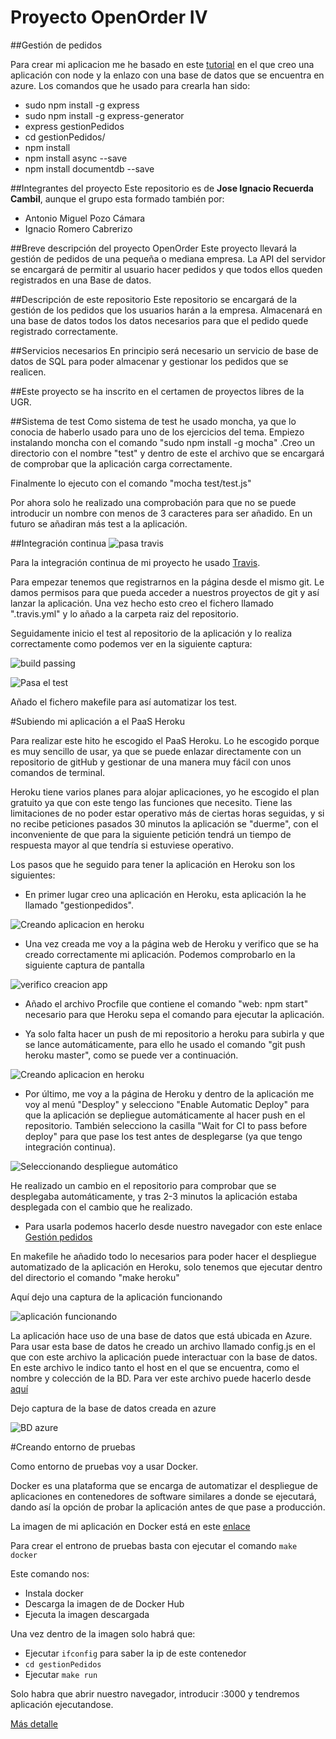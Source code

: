 # Proyecto OpenOrder IV
##Gestión de pedidos

Para crear mi aplicacion me he basado en este [tutorial](https://azure.microsoft.com/es-es/documentation/articles/documentdb-nodejs-application/#_Toc395783176) en el que creo una aplicación con node y la enlazo con una base de datos que se encuentra en azure. Los comandos que he usado para crearla han sido:

* sudo npm install -g express
* sudo npm install -g express-generator
* express gestionPedidos
* cd gestionPedidos/
* npm install
* npm install async --save
* npm install documentdb --save


##Integrantes del proyecto
Este repositorio es de **Jose Ignacio Recuerda Cambil**, aunque el grupo esta formado también por:
- Antonio Miguel Pozo Cámara
- Ignacio Romero Cabrerizo

##Breve descripción del proyecto OpenOrder
Este proyecto llevará la gestión de pedidos de una pequeña o mediana empresa. La API del servidor se encargará de permitir al usuario hacer pedidos y que todos ellos queden registrados en una Base de datos. 

##Descripción de este repositorio
Este repositorio se encargará de la gestión de los pedidos que los usuarios harán a la empresa. Almacenará en una base de datos todos los datos necesarios para que el pedido quede registrado correctamente.

##Servicios necesarios
En principio será necesario un servicio de base de datos de SQL para poder almacenar y gestionar los pedidos que se realicen.

##Este proyecto se ha inscrito en el certamen de proyectos libres de la UGR.


##Sistema de test
Como sistema de test he usado moncha, ya que lo conocia de haberlo usado para uno de los ejercicios del tema.
Empiezo instalando moncha con el comando "sudo npm install -g mocha" .Creo un directorio con el nombre "test" y dentro de este el archivo que se encargará de comprobar que la aplicación carga correctamente.

Finalmente lo ejecuto con el comando "mocha test/test.js"

Por ahora solo he realizado una comprobación para que no se puede introducir un nombre con menos de 3 caracteres para ser añadido. En un futuro se añadiran más test a la aplicación. 


##Integración continua
![pasa travis](https://travis-ci.org/ignaciorecuerda/gestionPedidos.svg?branch=master)

Para la integración continua de mi proyecto he usado [Travis](https://travis-ci.org).

Para empezar tenemos que registrarnos en la página desde el mismo git. Le damos permisos para que pueda acceder a nuestros proyectos de git y así lanzar la aplicación.
Una vez hecho esto creo el fichero llamado ".travis.yml" y lo añado a la carpeta raiz del repositorio.


Seguidamente inicio el test al repositorio de la aplicación y lo realiza correctamente como podemos ver en la siguiente captura:

![build passing](https://www.dropbox.com/s/9uekyx2jzmazoki/hitoAnterior.png?dl=1)

![Pasa el test](https://www.dropbox.com/s/pr7jobwx3imj9p8/hitoAnterios2.png?dl=1)

Añado el fichero makefile para así automatizar los test. 



#Subiendo mi aplicación a el PaaS Heroku

Para realizar este hito he escogido el PaaS Heroku. Lo he escogido porque es muy sencillo de usar, ya que se puede enlazar directamente con un repositorio de gitHub y gestionar de una manera muy fácil con unos comandos de terminal. 

Heroku tiene varios planes para alojar aplicaciones, yo he escogido el plan gratuito ya que con este tengo las funciones que necesito. Tiene las limitaciones de no poder estar operativo más de ciertas horas seguidas, y si no recibe peticiones pasados 30 minutos la aplicación se "duerme", con el inconveniente de que para la siguiente petición tendrá un tiempo de respuesta mayor al que tendría si estuviese operativo.

Los pasos que he seguido para tener la aplicación en Heroku son los siguientes:

* En primer lugar creo una aplicación en Heroku, esta aplicación la he llamado "gestionpedidos".

![Creando aplicacion en heroku](https://www.dropbox.com/s/fpm9tfrubpbq5ma/hito1.png?dl=1)

* Una vez creada me voy a la página web de Heroku y verifico que se ha creado correctamente mi aplicación. Podemos comprobarlo en la siguiente captura de pantalla

![verifico creacion app](https://www.dropbox.com/s/r1lrlm91vnhlqt0/hito3.png?dl=1)

* Añado el archivo Procfile que contiene el comando "web: npm start" necesario para que Heroku sepa el comando para ejecutar la aplicación.

* Ya solo falta hacer un push de mi repositorio a heroku para subirla y que se lance automáticamente, para ello he usado el comando "git push heroku master", como se puede ver a continuación.

![Creando aplicacion en heroku](https://www.dropbox.com/s/wtp8f1wnms8wu8z/hito2.png?dl=1)

* Por último, me voy a la página de Heroku y dentro de la aplicación me voy al menú "Desploy" y selecciono "Enable Automatic Deploy" para que la aplicación se depliegue automáticamente al hacer push en el repositorio. También selecciono la casilla "Wait for CI to pass before deploy" para que pase los test antes de desplegarse (ya que tengo integración continua).

![Seleccionando despliegue automático](https://www.dropbox.com/s/196loe5m7so9l9b/hito6.png?dl=1)

He realizado un cambio en el repositorio para comprobar que se desplegaba automáticamente, y tras 2-3 minutos la aplicación estaba desplegada con el cambio que he realizado.


* Para usarla podemos hacerlo desde nuestro navegador con este enlace [Gestión pedidos](https://gestionpedidos.herokuapp.com)


En makefile he añadido todo lo necesarios para poder hacer el despliegue automatizado de la aplicación en Heroku, solo tenemos que ejecutar dentro del directorio el comando "make heroku"

Aquí dejo una captura de la aplicación funcionando

![aplicación funcionando](https://www.dropbox.com/s/dsy9stezfcbtxhx/hito5.png?dl=1)

La aplicación hace uso de una base de datos que está ubicada en Azure. Para usar esta base de datos he creado un archivo llamado config.js en el que con este archivo la aplicación puede interactuar con la base de datos. En este archivo le indico tanto el host en el que se encuentra, como el nombre y colección de la BD. Para ver este archivo puede hacerlo desde [aquí](https://github.com/ignaciorecuerda/gestionPedidos/blob/master/config.js)

Dejo captura de la base de datos creada en azure

![BD azure](https://www.dropbox.com/s/92rs54ho4zmrv4b/6.png?dl=1)


#Creando entorno de pruebas

Como entorno de pruebas voy a usar Docker. 

Docker es una plataforma que se encarga de automatizar el despliegue de aplicaciones en contenedores de software similares a donde se ejecutará, dando así la opción de probar la aplicación antes de que pase a producción.

La imagen de mi aplicación en Docker está en este [enlace](https://hub.docker.com/r/ignaciorecuerda2/gestionpedidos/)

Para crear el entrono de pruebas basta con ejecutar el comando `make docker`

Este comando nos:

* Instala docker
* Descarga la imagen de de Docker Hub
* Ejecuta la imagen descargada

Una vez dentro de la imagen solo habrá que:

* Ejecutar `ifconfig` para saber la ip de este contenedor
* `cd gestionPedidos`
* Ejecutar `make run`

Solo habra que abrir nuestro navegador, introducir <ip del contenedor>:3000 y tendremos aplicación ejecutandose.

[Más detalle](https://github.com/ignaciorecuerda/gestionPedidos/blob/master/documentacion/documentacionDocker.md)



